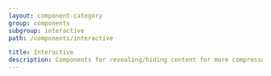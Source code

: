 ```yaml
---
layout: component-category
group: components
subgroup: interactive
path: /components/interactive

title: Interactive
description: Components for revealing/hiding content for more compressed and focused layouts
---
```

